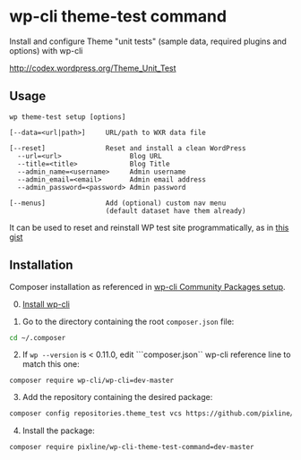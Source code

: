 # wp-cli theme-test command

Install and configure Theme "unit tests" (sample data, required plugins and options) with wp-cli

http://codex.wordpress.org/Theme_Unit_Test

## Usage

```
wp theme-test setup [options]

[--data=<url|path>]     URL/path to WXR data file

[--reset]               Reset and install a clean WordPress
  --url=<url>                 Blog URL  
  --title=<title>             Blog Title  
  --admin_name=<username>     Admin username
  --admin_email=<email>       Admin email address
  --admin_password=<password> Admin password

[--menus]               Add (optional) custom nav menu
                        (default dataset have them already)
```

It can be used to reset and reinstall WP test site programmatically, as in [this gist](https://gist.github.com/pixline/5937737)


## Installation

Composer installation as referenced in [wp-cli Community Packages setup](https://github.com/wp-cli/wp-cli/wiki/Community-Packages).

0) [Install wp-cli](http://wp-cli.org#install)

1) Go to the directory containing the root `composer.json` file:

```bash
cd ~/.composer
```
2) If ```wp --version```  is < 0.11.0, edit ```composer.json`` wp-cli reference line to match this one:

```
composer require wp-cli/wp-cli=dev-master
```

3) Add the repository containing the desired package:

```bash
composer config repositories.theme_test vcs https://github.com/pixline/wp-cli-theme-test-command
```

4) Install the package:

```bash
composer require pixline/wp-cli-theme-test-command=dev-master
```
